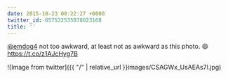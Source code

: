 ```yaml
---
date: 2015-10-23 08:22:27 +0000
twitter_id: 657532535078023168
title: ''
---
```




[@emdog4](https://twitter.com/emdog4) not too awkward, at least not as awkward as this photo. 😄 https://t.co/z1AJcHyg7B

![Image from twitter]({{ "/" | relative_url  }}images/CSAGWx_UsAEAs7l.jpg)
